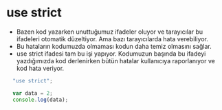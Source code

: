 # use strict


* Bazen kod yazarken unuttuğumuz ifadeler oluyor ve tarayıcılar bu ifadeleri otomatik düzeltiyor.
Ama bazı tarayıcılarda hata verebiliyor.
* Bu hataların kodumuzda olmaması kodun daha temiz olmasını sağlar.
* use strict ifadesi tam bu işi yapıyor. Kodumuzun başında bu ifadeyi yazdığımızda kod derlenirken bütün hatalar
kullanıcıya raporlanıyor ve kod hata veriyor.


~~~javascript
  "use strict";

  var data = 2;
  console.log(data);
~~~
